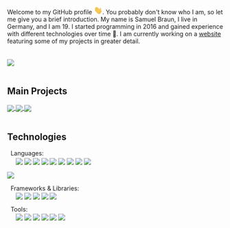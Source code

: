 Welcome to my GitHub profile <img src="https://raw.githubusercontent.com/MindLabor/MindLabor/master/wave.gif" width="20px">. You probably don't know who I am, so let me give you a brief introduction. My name is Samuel Braun, I live in Germany, and I am 19. I started programming in 2016 and gained experience with different technologies over time 🧰. I am currently working on a <a href="https://mindlabor.dev">website</a> featuring some of my projects in greater detail. 


<br/>
<a name="m"><img align="center" src="https://github-readme-stats.vercel.app/api?username=MindLabor&hide=contribs,prs&count_private=true&show_icons=true&bg_color=30,690EB0,9B2189&text_color=fff&title_color=ffffffbb&icon_color=ffffffbb&include_all_commits=true&hide_rank=true" /></a><br/>
&nbsp;


## Main Projects
<a href="https://github.com/MindLabor/Blog">
  <img align="center" style="flex: 1;" src="https://github-readme-stats.vercel.app/api/pin/?username=MindLabor&repo=Blog&title_color=333333" />
</a>

<a href="https://github.com/MindLaborDev/Skadi">
  <img align="center" style="flex: 1;" src="https://github-readme-stats.vercel.app/api/pin/?username=MindLaborDev&repo=Skadi&title_color=333333" />
</a>

<a href="https://github.com/MindLaborDev/Frac">
  <img align="center" style="flex: 1;" src="https://github-readme-stats.vercel.app/api/pin/?username=MindLaborDev&repo=Frac&title_color=333333" />
</a><br/>
&nbsp;


## Technologies

&nbsp;&nbsp;Languages:\
&nbsp;&nbsp;&nbsp;&nbsp;
<a name="m"><img align="center" src="https://img.shields.io/badge/-HTML5-620BB5?style=for-the-badge&logo=HTML5&logoColor=white" />
</a>
<a name="m"><img align="center" src="https://img.shields.io/badge/-CSS3-620BB5?style=for-the-badge&logo=CSS3&logoColor=white" />
</a>
<a name="m"><img align="center" src="https://img.shields.io/badge/-SASS-620BB5?style=for-the-badge&logo=sass&logoColor=white" />
</a>
<a name="m"><img align="center" src="https://img.shields.io/badge/-Javascript-620BB5?style=for-the-badge&logo=javascript&logoColor=white" />
</a>
<a name="m"><img align="center" src="https://img.shields.io/badge/-Typescript-620BB5?style=for-the-badge&logo=typescript&logoColor=white" />
</a>
<a name="m"><img align="center" src="https://img.shields.io/badge/-Python-620BB5?style=for-the-badge&logo=python&logoColor=white" />
</a>
<a name="m"><img align="center" src="https://img.shields.io/badge/-PHP-620BB5?style=for-the-badge&logo=php&logoColor=white" />
</a>
<a name="m"><img align="center" src="https://img.shields.io/badge/-Java-620BB5?style=for-the-badge&logo=java&logoColor=white" />
</a>
<a name="m"><img align="center" src="https://img.shields.io/badge/-SQL-620BB5?style=for-the-badge&logo=mysql&logoColor=white" />
</a><br/>

<a name="m"><img align="center" src="https://github-readme-stats.vercel.app/api/top-langs/?username=MindLabor&hide=TSQL,CodeQL&title_color=333&hide_title=true&upd=0" /></a>

&nbsp;&nbsp;Frameworks & Libraries:\
&nbsp;&nbsp;&nbsp;&nbsp;
<a name="m"><img align="center" src="https://img.shields.io/badge/-Angular-620BB5?style=for-the-badge&logo=angular&logoColor=white" />
</a>
<a name="m"><img align="center" src="https://img.shields.io/badge/-Frappe-620BB5?style=for-the-badge" />
</a>
<a name="m"><img align="center" src="https://img.shields.io/badge/-Processing-620BB5?style=for-the-badge" />
</a>
<a name="m"><img align="center" src="https://img.shields.io/badge/-jQuery-620BB5?style=for-the-badge&logo=jquery&logoColor=white" />
</a>
<a name="m"><img align="center" src="https://img.shields.io/badge/-Lodash-620BB5?style=for-the-badge&logo=lodash&logoColor=white" />
</a>

&nbsp;&nbsp;Tools:\
&nbsp;&nbsp;&nbsp;&nbsp;
<a name="m"><img align="center" src="https://img.shields.io/badge/-VS%20Code-620BB5?style=for-the-badge&logo=visual-studio-code&logoColor=white" />
</a>
<a name="m"><img align="center" src="https://img.shields.io/badge/-Intellij%20Idea-620BB5?style=for-the-badge&logo=intellij-idea&logoColor=white" />
</a>
<a name="m"><img align="center" src="https://img.shields.io/badge/-Eclipse-620BB5?style=for-the-badge&logo=eclipse&logoColor=white" />
</a>
<a name="m"><img align="center" src="https://img.shields.io/badge/-Figma-620BB5?style=for-the-badge&logo=figma&logoColor=white" />
</a>
<a name="m"><img align="center" src="https://img.shields.io/badge/-Git-620BB5?style=for-the-badge&logo=git&logoColor=white" />
</a>
<a name="m"><img align="center" src="https://img.shields.io/badge/-Travis CI-620BB5?style=for-the-badge&logo=travis-ci&logoColor=white" />
</a><br/>
&nbsp;

